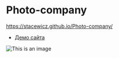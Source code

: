 # Photo-company
https://stacewicz.github.io/Photo-company/


* [Демо сайта](https://stacewicz.github.io/Photo-company/)

![This is an image]([https://musclefit.info/wp-content/uploads/2021/01/programma-trenirovok-v-trenazhernom-zale-dlya-devushek-min.jpg](https://www.google.com/search?q=%D0%BA%D0%B0%D1%80%D1%82%D0%B8%D0%BD%D0%BA%D0%B0+%D1%84%D0%BE%D1%82%D0%BE%D1%81%D1%82%D1%83%D0%B4%D0%B8%D0%B8&sxsrf=ALiCzsbrGQzk6XEs9-ETeqfoEeDlajDskg:1663608596755&source=lnms&tbm=isch&sa=X&ved=2ahUKEwiRt9H7sKH6AhXysYsKHU7YBzEQ_AUoAXoECAEQAw&biw=1536&bih=722&dpr=1.25#imgrc=2EsImF8UIM-uCM))
